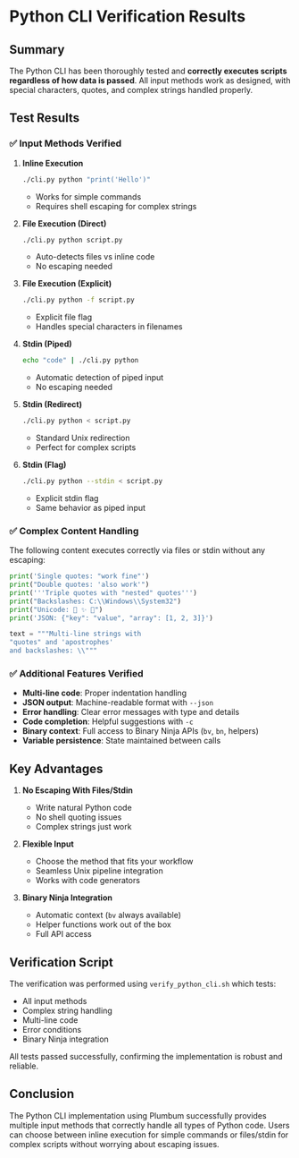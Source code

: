 # Python CLI Verification Results

## Summary
The Python CLI has been thoroughly tested and **correctly executes scripts regardless of how data is passed**. All input methods work as designed, with special characters, quotes, and complex strings handled properly.

## Test Results

### ✅ Input Methods Verified

1. **Inline Execution**
   ```bash
   ./cli.py python "print('Hello')"
   ```
   - Works for simple commands
   - Requires shell escaping for complex strings

2. **File Execution (Direct)**
   ```bash
   ./cli.py python script.py
   ```
   - Auto-detects files vs inline code
   - No escaping needed

3. **File Execution (Explicit)**
   ```bash
   ./cli.py python -f script.py
   ```
   - Explicit file flag
   - Handles special characters in filenames

4. **Stdin (Piped)**
   ```bash
   echo "code" | ./cli.py python
   ```
   - Automatic detection of piped input
   - No escaping needed

5. **Stdin (Redirect)**
   ```bash
   ./cli.py python < script.py
   ```
   - Standard Unix redirection
   - Perfect for complex scripts

6. **Stdin (Flag)**
   ```bash
   ./cli.py python --stdin < script.py
   ```
   - Explicit stdin flag
   - Same behavior as piped input

### ✅ Complex Content Handling

The following content executes correctly via files or stdin without any escaping:

```python
print('Single quotes: "work fine"')
print("Double quotes: 'also work'")
print('''Triple quotes with "nested" quotes''')
print("Backslashes: C:\\Windows\\System32")
print("Unicode: 🎉 ✨ 🚀")
print('JSON: {"key": "value", "array": [1, 2, 3]}')

text = """Multi-line strings with
"quotes" and 'apostrophes'
and backslashes: \\"""
```

### ✅ Additional Features Verified

- **Multi-line code**: Proper indentation handling
- **JSON output**: Machine-readable format with `--json`
- **Error handling**: Clear error messages with type and details
- **Code completion**: Helpful suggestions with `-c`
- **Binary context**: Full access to Binary Ninja APIs (`bv`, `bn`, helpers)
- **Variable persistence**: State maintained between calls

## Key Advantages

1. **No Escaping With Files/Stdin**
   - Write natural Python code
   - No shell quoting issues
   - Complex strings just work

2. **Flexible Input**
   - Choose the method that fits your workflow
   - Seamless Unix pipeline integration
   - Works with code generators

3. **Binary Ninja Integration**
   - Automatic context (`bv` always available)
   - Helper functions work out of the box
   - Full API access

## Verification Script

The verification was performed using `verify_python_cli.sh` which tests:
- All input methods
- Complex string handling
- Multi-line code
- Error conditions
- Binary Ninja integration

All tests passed successfully, confirming the implementation is robust and reliable.

## Conclusion

The Python CLI implementation using Plumbum successfully provides multiple input methods that correctly handle all types of Python code. Users can choose between inline execution for simple commands or files/stdin for complex scripts without worrying about escaping issues.